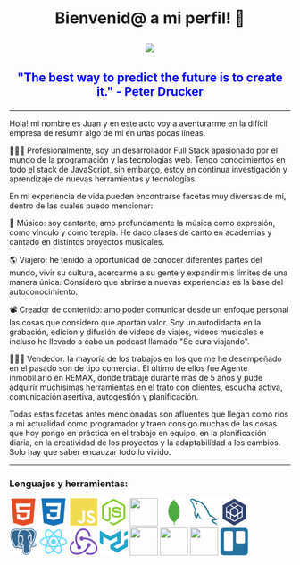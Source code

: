 # <p align="center">Bienvenid@ a mi perfil! 👋</p>


<div align="center">
  <img src="https://media.giphy.com/media/AkYglsk1IR8yAK2cXW/giphy.gif" style="width: 300px;">
</div>
   

## <p align="center" > <font color="blue">"The best way to predict the future is to create it." - Peter Drucker</font></p>
---

Hola! mi nombre es Juan y en este acto voy a aventurarme en la difícil empresa de resumir algo de mí en unas pocas líneas.

👨🏻‍💻 Profesionalmente, soy un desarrollador Full Stack apasionado por el mundo de la programación y las tecnologías web. Tengo conocimientos en todo el stack de JavaScript, sin embargo, estoy en continua investigación y aprendizaje de nuevas herramientas y tecnologías.

En mi experiencia de vida pueden encontrarse facetas muy diversas de mí, dentro de las cuales puedo mencionar:

🎸 Músico: soy cantante, amo profundamente la música como expresión, como vínculo y como terapia. He dado clases de canto en academias y cantado en distintos proyectos musicales.

🌎 Viajero: he tenido la oportunidad de conocer diferentes partes del mundo, vivir su cultura, acercarme a su gente y expandir mis límites de una manera única. Considero que abrirse a nuevas experiencias es la base del autoconocimiento.

📽️ Creador de contenido: amo poder comunicar desde un enfoque personal las cosas que considero que aportan valor. Soy un autodidacta en la grabación, edición y difusión de videos de viajes, videos musicales e incluso he llevado a cabo un podcast llamado "Se cura viajando".

👨🏻‍💼 Vendedor: la mayoría de los trabajos en los que me he desempeñado en el pasado son de tipo comercial. El último de ellos fue Agente inmobiliario en REMAX, donde trabajé durante más de 5 años y pude adquirir muchísimas herramientas en el trato con clientes, escucha activa, comunicación asertiva, autogestión y planificación.

Todas estas facetas antes mencionadas son afluentes que llegan como ríos a mi actualidad como programador y traen consigo muchas de las cosas que hoy pongo en práctica en el trabajo en equipo, en la planificación diaria, en la creatividad de los proyectos y la adaptabilidad a los cambios. Solo hay que saber encauzar todo lo vivido.


---

<div align="left">  
    <h3>Lenguajes y herramientas: </h3>
    <div>
        <img src="https://github.com/devicons/devicon/blob/master/icons/html5/html5-plain.svg" style="width: 50px; height: 50px;">
        <img src="https://github.com/devicons/devicon/blob/master/icons/css3/css3-plain.svg" style="width: 50px; height: 50px;">
        <img src="https://github.com/devicons/devicon/blob/master/icons/javascript/javascript-plain.svg" style="width: 50px; height: 50px;">
        <img src="https://github.com/devicons/devicon/blob/master/icons/nodejs/nodejs-plain.svg" style="width: 50px; height: 50px;">
        <img src="https://www.guayerd.com/wp-content/uploads/2021/04/expressjs-logo.svg" style="width: 50px; height: 50px;">
        <img src="https://github.com/devicons/devicon/blob/master/icons/mongodb/mongodb-plain.svg" style="width: 50px; height: 50px;">
        <img src="https://github.com/devicons/devicon/blob/master/icons/mysql/mysql-plain.svg" style="width: 50px; height: 50px;">
        <img src="https://github.com/devicons/devicon/blob/master/icons/sequelize/sequelize-plain.svg" style="width: 50px; height: 50px;">
      <br>
        <img src="https://github.com/devicons/devicon/blob/master/icons/postgresql/postgresql-plain.svg" style="width: 50px; height: 50px;">
        <img src="https://github.com/devicons/devicon/blob/master/icons/react/react-original.svg" style="width: 50px; height: 50px;">
        <img src="https://github.com/devicons/devicon/blob/master/icons/redux/redux-original.svg" style="width: 50px; height: 50px;">
        <img src="https://github.com/devicons/devicon/blob/master/icons/materialui/materialui-plain.svg" style="width: 50px; height: 50px;">
        <img src="https://www.vectorlogo.zone/logos/axios/axios-icon.svg" style="width: 50px; height: 50px;">
         <img src="https://cdn.worldvectorlogo.com/logos/jwt-3.svg" style="width: 50px; height: 50px;">
          <img src="https://www.svgrepo.com/show/331724/github-code-source.svg" style="width: 50px; height: 50px;">
        <img src="https://github.com/devicons/devicon/blob/master/icons/trello/trello-plain.svg" style="width: 50px; height: 50px;">
    </div>
</div>

